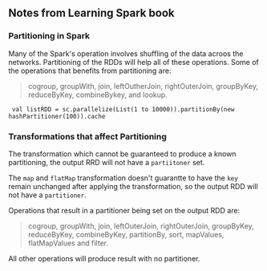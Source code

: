 ## Notes from Learning Spark book 
### Partitioning in Spark

Many of the Spark's operation involves shuffling of the data acroos the networks. Partitioning of the RDDs will help all of these operations. Some of the operations that benefits from partitioning are:
> cogroup, groupWith, join, leftOutherJoin, rightOuterJoin, groupByKey, reduceByKey, combineBykey, and lookup.

``` val listRDD = sc.parallelize(List(1 to 10000)).partitionBy(new hashPartitioner(100)).cache```

### Transformations that affect Partitioning
The transformation which cannot be guaranteed to produce a known partitioning, the output RRD will not have a `partiitoner` set.

The `map` and `flatMap` transformation doesn't guarantte to have the `key` remain unchanged after applying the transformation, so the output RDD will not have a `partitioner`.  

Operations that result in a partitioner being set on the output RDD are:
> cogroup, groupWith, join, leftOuterJoin, rightOuterJoin, groupByKey, reduceByKey, combineByKey, partitionBy, sort, mapValues, flatMapValues and filter.

All other operations will produce result with no partitioner.